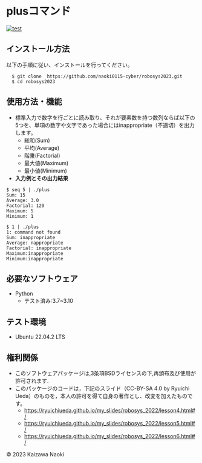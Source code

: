 # plusコマンド 
[![test](https://github.com/naoki0115-cyber/robosys2023/actions/workflows/test.yml/badge.svg)](https://github.com/naoki0115-cyber/robosys2023/actions/workflows/test.yml)

## インストール方法
以下の手順に従い、インストールを行ってください。
```
  $ git clone  https://github.com/naoki0115-cyber/robosys2023.git
  $ cd robosys2023
```
## 使用方法・機能
* 標準入力で数字を行ごとに読み取り、それが要素数を持つ数列ならば以下の5つを、単項の数字や文字であった場合にはinappropriate（不適切）を出力します。
	* 総和(Sum)
	* 平均(Average)
	* 階乗(Factorial)
	* 最大値(Maximum)
	* 最小値(Minimum)
* **入力例とその出力結果**
```
$ seq 5 | ./plus
Sum: 15
Average: 3.0
Factorial: 120
Maximum: 5
Minimum: 1
```
```
$ 1 | ./plus
1: command not found
Sum: inappropriate
Average: nappropriate
Factorial: inappropriate
Maximum:inappropriate
Minimum:inappropriate
```

## 必要なソフトウェア
* Python
	* テスト済み:3.7~3.10

## テスト環境
* Ubuntu 22.04.2 LTS

## 権利関係
* このソフトウェアパッケージは,3条項BSDライセンスの下,再頒布及び使用が許可されます.
* このパッケージのコードは，下記のスライド（CC-BY-SA 4.0 by Ryuichi Ueda）のものを，本人の許可を得て自身の著作とし、改変を加えたものです。
	* https://ryuichiueda.github.io/my_slides/robosys_2022/lesson4.html#/
	* https://ryuichiueda.github.io/my_slides/robosys_2022/lesson5.html#/
	* https://ryuichiueda.github.io/my_slides/robosys_2022/lesson6.html#/

© 2023 Kaizawa Naoki

